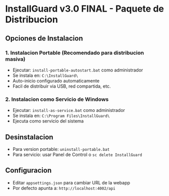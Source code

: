 # InstallGuard v3.0 FINAL - Paquete de Distribucion 
 
## Opciones de Instalacion 
 
### 1. Instalacion Portable (Recomendado para distribucion masiva) 
- Ejecutar: `install-portable-autostart.bat` como administrador 
- Se instala en: `C:\InstallGuard\` 
- Auto-inicio configurado automaticamente 
- Facil de distribuir via USB, red compartida, etc. 
 
### 2. Instalacion como Servicio de Windows 
- Ejecutar: `install-as-service.bat` como administrador 
- Se instala en: `C:\Program Files\InstallGuard\` 
- Ejecuta como servicio del sistema 
 
## Desinstalacion 
- Para version portable: `uninstall-portable.bat` 
- Para servicio: usar Panel de Control o `sc delete InstallGuard` 
 
## Configuracion 
- Editar `appsettings.json` para cambiar URL de la webapp 
- Por defecto apunta a: `http://localhost:4002/api` 
